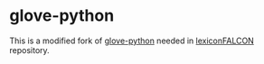 # glove-python

This is a modified fork of [glove-python](https://github.com/maciejkula/glove-python) needed in [lexiconFALCON](https://github.com/flo3003/lexiconFALCON) repository.
